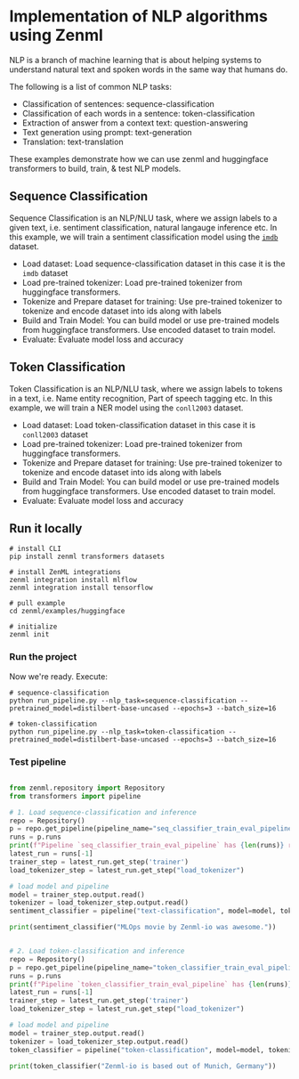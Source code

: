 # Implementation of NLP algorithms using Zenml

NLP is a branch of machine learning that is about helping systems to understand natural text and spoken words in the same way that humans do.

The following is a list of common NLP tasks:

- Classification of sentences: sequence-classification
- Classification of each words in a sentence: token-classification
- Extraction of answer from a context text: question-answering
- Text generation using prompt: text-generation
- Translation: text-translation

These examples demonstrate how we can use zenml and huggingface transformers to build, train, & test NLP models.

## Sequence Classification

Sequence Classification is an NLP/NLU task, where we assign labels to a given text, i.e. sentiment classification, natural langauge inference etc. In this example, we will train a sentiment classification model using the [`imdb`](https://www.kaggle.com/lakshmi25npathi/imdb-dataset-of-50k-movie-reviews) dataset.

- Load dataset: Load sequence-classification dataset in this case it is the `imdb` dataset
- Load pre-trained tokenizer: Load pre-trained tokenizer from huggingface transformers.
- Tokenize and Prepare dataset for training: Use pre-trained tokenizer to tokenize and encode dataset into ids along with labels
- Build and Train Model: You can build model or use pre-trained models from huggingface transformers. Use encoded dataset to train model.
- Evaluate: Evaluate model loss and accuracy


## Token Classification

Token Classification is an NLP/NLU task, where we assign labels to tokens in a text, i.e. Name entity recognition, Part of speech tagging etc. In this example, we will train a NER model using the `conll2003` dataset.

- Load dataset: Load token-classification dataset in this case it is `conll2003` dataset
- Load pre-trained tokenizer: Load pre-trained tokenizer from huggingface transformers.
- Tokenize and Prepare dataset for training: Use pre-trained tokenizer to tokenize and encode dataset into ids along with labels
- Build and Train Model: You can build model or use pre-trained models from huggingface transformers. Use encoded dataset to train model.
- Evaluate: Evaluate model loss and accuracy

## Run it locally

```shell
# install CLI
pip install zenml transformers datasets

# install ZenML integrations
zenml integration install mlflow
zenml integration install tensorflow

# pull example
cd zenml/examples/huggingface

# initialize
zenml init
```

### Run the project
Now we're ready. Execute:

```shell
# sequence-classification
python run_pipeline.py --nlp_task=sequence-classification --pretrained_model=distilbert-base-uncased --epochs=3 --batch_size=16

# token-classification
python run_pipeline.py --nlp_task=token-classification --pretrained_model=distilbert-base-uncased --epochs=3 --batch_size=16
```

### Test pipeline

```python

from zenml.repository import Repository
from transformers import pipeline

# 1. Load sequence-classification and inference
repo = Repository()
p = repo.get_pipeline(pipeline_name="seq_classifier_train_eval_pipeline")
runs = p.runs
print(f"Pipeline `seq_classifier_train_eval_pipeline` has {len(runs)} run(s)")
latest_run = runs[-1]
trainer_step = latest_run.get_step('trainer')
load_tokenizer_step = latest_run.get_step("load_tokenizer")

# load model and pipeline
model = trainer_step.output.read()
tokenizer = load_tokenizer_step.output.read()
sentiment_classifier = pipeline("text-classification", model=model, tokenizer=tokenizer)

print(sentiment_classifier("MLOps movie by Zenml-io was awesome."))


# 2. Load token-classification and inference
repo = Repository()
p = repo.get_pipeline(pipeline_name="token_classifier_train_eval_pipeline")
runs = p.runs
print(f"Pipeline `token_classifier_train_eval_pipeline` has {len(runs)} run(s)")
latest_run = runs[-1]
trainer_step = latest_run.get_step('trainer')
load_tokenizer_step = latest_run.get_step("load_tokenizer")

# load model and pipeline
model = trainer_step.output.read()
tokenizer = load_tokenizer_step.output.read()
token_classifier = pipeline("token-classification", model=model, tokenizer=tokenizer)

print(token_classifier("Zenml-io is based out of Munich, Germany"))
```